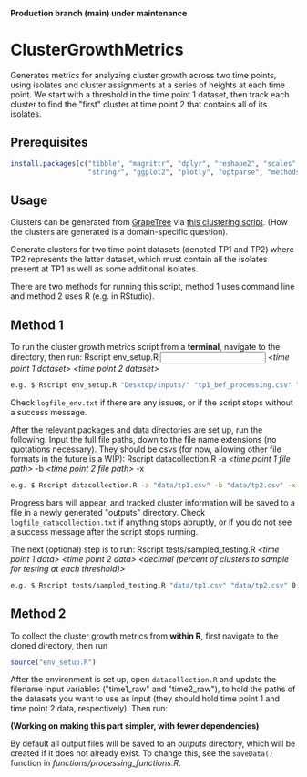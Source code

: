**Production branch (main) under maintenance**

ClusterGrowthMetrics
=====================================

Generates metrics for analyzing cluster growth across two time points, using isolates and cluster assignments at a series of heights at each time point. We start with a threshold in the time point 1 dataset, then track each cluster to find the "first" cluster at time point 2 that contains all of its isolates.

Prerequisites
-------------

```R
install.packages(c("tibble", "magrittr", "dplyr", "reshape2", "scales", "progress", 
                   "stringr", "ggplot2", "plotly", "optparse", "methods"))
```

Usage
----------

Clusters can be generated from [GrapeTree](https://github.com/achtman-lab/GrapeTree) via [this clustering script](https://github.com/dorbarker/grapetree_cluster). (How the clusters are generated is a domain-specific question). 

Generate clusters for two time point datasets (denoted TP1 and TP2) where TP2 represents the latter dataset, which must contain all the isolates present at TP1 as well as some additional isolates. 

There are two methods for running this script, method 1 uses command line and method 2 uses R (e.g. in RStudio).


Method 1
----------

To run the cluster growth metrics script from a **terminal**, navigate to the directory, then run: Rscript env_setup.R *<input data directory>* *<time point 1 dataset>* *<time point 2 dataset>*

```sh
e.g. $ Rscript env_setup.R "Desktop/inputs/" "tp1_bef_processing.csv" "tp2_bef_processing.csv"
```
Check `logfile_env.txt` if there are any issues, or if the script stops without a success message. 

After the relevant packages and data directories are set up, run the following. Input the full file paths, down to the file name extensions (no quotations necessary). They should be csvs (for now, allowing other file formats in the future is a WIP): Rscript datacollection.R -a *<time point 1 file path>* -b *<time point 2 file path>* -x *<comma-delimited list of thresholds to run>*

```sh
e.g. $ Rscript datacollection.R -a "data/tp1.csv" -b "data/tp2.csv" -x "5,10,25,30"
```
Progress bars will appear, and tracked cluster information will be saved to a file in a newly generated "outputs" directory. Check `logfile_datacollection.txt` if anything stops abruptly, or if you do not see a success message after the script stops running.

The next (optional) step is to run: Rscript tests/sampled_testing.R *<time point 1 data>* *<time point 2 data>* *<decimal (percent of clusters to sample for testing at each threshold)>*

```sh
e.g. $ Rscript tests/sampled_testing.R "data/tp1.csv" "data/tp2.csv" 0.25
```

Method 2
----------
To collect the cluster growth metrics from **within R**, first navigate to the cloned directory, then run
```r
source("env_setup.R")
```
After the environment is set up, open `datacollection.R` and update the filename input variables ("time1\_raw" and "time2\_raw"), to hold the paths of the datasets you want to use as input (they should hold time point 1 and time point 2 data, respectively).  Then run: 

**(Working on making this part simpler, with fewer dependencies)**

By default all output files will be saved to an *outputs* directory, which will be created if it does not already exist. To change this, see the `saveData()` function in *functions/processing_functions.R*.


